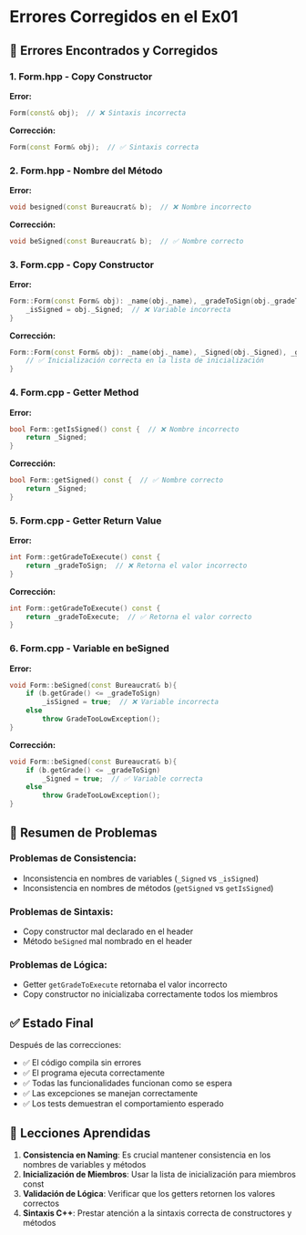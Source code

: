 # Errores Corregidos en el Ex01

## 🐛 Errores Encontrados y Corregidos

### 1. **Form.hpp - Copy Constructor**
**Error:**
```cpp
Form(const& obj);  // ❌ Sintaxis incorrecta
```

**Corrección:**
```cpp
Form(const Form& obj);  // ✅ Sintaxis correcta
```

### 2. **Form.hpp - Nombre del Método**
**Error:**
```cpp
void besigned(const Bureaucrat& b);  // ❌ Nombre incorrecto
```

**Corrección:**
```cpp
void beSigned(const Bureaucrat& b);  // ✅ Nombre correcto
```

### 3. **Form.cpp - Copy Constructor**
**Error:**
```cpp
Form::Form(const Form& obj): _name(obj._name), _gradeToSign(obj._gradeToSign), _gradeToExecute(obj._gradeToExecute){
    _isSigned = obj._Signed;  // ❌ Variable incorrecta
}
```

**Corrección:**
```cpp
Form::Form(const Form& obj): _name(obj._name), _Signed(obj._Signed), _gradeToSign(obj._gradeToSign), _gradeToExecute(obj._gradeToExecute){
    // ✅ Inicialización correcta en la lista de inicialización
}
```

### 4. **Form.cpp - Getter Method**
**Error:**
```cpp
bool Form::getIsSigned() const {  // ❌ Nombre incorrecto
    return _Signed;
}
```

**Corrección:**
```cpp
bool Form::getSigned() const {  // ✅ Nombre correcto
    return _Signed;
}
```

### 5. **Form.cpp - Getter Return Value**
**Error:**
```cpp
int Form::getGradeToExecute() const { 
    return _gradeToSign;  // ❌ Retorna el valor incorrecto
}
```

**Corrección:**
```cpp
int Form::getGradeToExecute() const { 
    return _gradeToExecute;  // ✅ Retorna el valor correcto
}
```

### 6. **Form.cpp - Variable en beSigned**
**Error:**
```cpp
void Form::beSigned(const Bureaucrat& b){
    if (b.getGrade() <= _gradeToSign)
        _isSigned = true;  // ❌ Variable incorrecta
    else
        throw GradeTooLowException();
}
```

**Corrección:**
```cpp
void Form::beSigned(const Bureaucrat& b){
    if (b.getGrade() <= _gradeToSign)
        _Signed = true;  // ✅ Variable correcta
    else
        throw GradeTooLowException();
}
```

## 📝 Resumen de Problemas

### **Problemas de Consistencia:**
- Inconsistencia en nombres de variables (`_Signed` vs `_isSigned`)
- Inconsistencia en nombres de métodos (`getSigned` vs `getIsSigned`)

### **Problemas de Sintaxis:**
- Copy constructor mal declarado en el header
- Método `beSigned` mal nombrado en el header

### **Problemas de Lógica:**
- Getter `getGradeToExecute` retornaba el valor incorrecto
- Copy constructor no inicializaba correctamente todos los miembros

## ✅ Estado Final

Después de las correcciones:
- ✅ El código compila sin errores
- ✅ El programa ejecuta correctamente
- ✅ Todas las funcionalidades funcionan como se espera
- ✅ Las excepciones se manejan correctamente
- ✅ Los tests demuestran el comportamiento esperado

## 🎯 Lecciones Aprendidas

1. **Consistencia en Naming**: Es crucial mantener consistencia en los nombres de variables y métodos
2. **Inicialización de Miembros**: Usar la lista de inicialización para miembros const
3. **Validación de Lógica**: Verificar que los getters retornen los valores correctos
4. **Sintaxis C++**: Prestar atención a la sintaxis correcta de constructores y métodos
